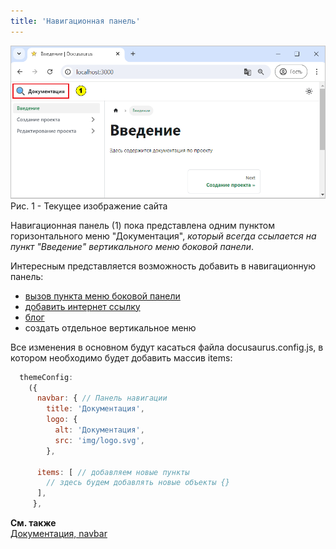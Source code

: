 ```yaml
---
title: 'Навигационная панель'
---
```


  
![](img/navbar1.png)  
Рис. 1 - Текущее изображение сайта

Навигационная панель (1) пока представлена одним пунктом горизонтального меню "Документация", 
_который всегда ссылается на пункт "Введение" вертикального меню боковой панели_. 

Интересным представляется возможность добавить в навигационную панель:
- [вызов пункта меню боковой панели](start.md)
- [добавить интернет ссылку](to.md)
- [блог](blog.md)
- создать отдельное вертикальное меню

Все изменения в основном будут касаться файла docusaurus.config.js, в котором необходимо будет добавить массив items:
```js
  themeConfig:
    ({
      navbar: { // Панель навигации
        title: 'Документация',
        logo: {
          alt: 'Документация',
          src: 'img/logo.svg',
        },

      items: [ // добавляем новые пункты
        // здесь будем добавлять новые объекты {}
      ],
     },

```


**См. также**  
[Документация, navbar](https://docusaurus.io/docs/api/themes/configuration#navbar)

